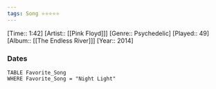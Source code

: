 ```yaml
---
tags: Song ⭐⭐⭐⭐⭐ 
---
```

[Time:: 1:42]
[Artist:: [[Pink Floyd]]]
[Genre:: Psychedelic]
[Played:: 49]
[Album:: [[The Endless River]]]
[Year:: 2014]
### Dates
````dataview
TABLE Favorite_Song
WHERE Favorite_Song = "Night Light"
````